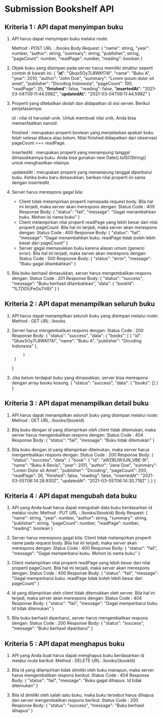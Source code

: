 # **Submission Bookshelf API**
## Kriteria 1 : API dapat menyimpan buku
1. API harus dapat menyimpan buku melalui route:

    Method : POST
    URL : /books
    Body Request:
    {
        "name": string,
        "year": number,
        "author": string,
        "summary": string,
        "publisher": string,
        "pageCount": number,
        "readPage": number,
        "reading": boolean
    }

2. Objek buku yang disimpan pada server harus memiliki struktur seperti contoh di bawah ini:
    {
        "**id**": "Qbax5Oy7L8WKf74l",
        "name": "Buku A",
        "year": 2010,
        "author": "John Doe",
        "summary": "Lorem ipsum dolor sit amet",
        "publisher": "Dicoding Indonesia",
        "pageCount": 100,
        "readPage": 25,
        "**finished**": false,
        "reading": false,
        "**insertedAt**": "2021-03-04T09:11:44.598Z",
        "**updatedAt**": "2021-03-04T09:11:44.598Z"
    }

3. Properti yang ditebalkan diolah dan didapatkan di sisi server. Berikut penjelasannya:

    id : nilai id haruslah unik. Untuk membuat nilai unik, Anda bisa memanfaatkan nanoid.

    finished : merupakan properti boolean yang menjelaskan apakah buku telah selesai dibaca atau belum. Nilai finished didapatkan dari observasi pageCount === readPage.

    insertedAt : merupakan properti yang menampung tanggal dimasukkannya buku. Anda bisa gunakan new Date().toISOString() untuk menghasilkan nilainya.

    updatedAt : merupakan properti yang menampung tanggal diperbarui buku. Ketika buku baru dimasukkan, berikan nilai properti ini sama dengan insertedAt.

4. Server harus merespons gagal bila:
    - Client tidak melampirkan properti namepada request body. Bila hal ini terjadi, maka server akan merespons dengan:
        Status Code : 400
        Response Body:
        {
	        "status": "fail",
	        "message": "Gagal menambahkan buku. Mohon isi nama buku"
    	}
    - Client melampirkan nilai properti readPage yang lebih besar dari nilai properti pageCount. Bila hal ini terjadi, maka server akan merespons dengan:
    	Status Code : 400
		Response Body:
		{
	        "status": "fail",
	        "message": "Gagal menambahkan buku. readPage tidak boleh lebih besar dari pageCount"
    	}
    - Server gagal memasukkan buku karena alasan umum (generic error). Bila hal ini terjadi, maka server akan merespons dengan:
    	Status Code : 500
    	Response Body:
    	{
        	"status": "error",
        	"message": "Buku gagal ditambahkan"
    	}

5. Bila buku berhasil dimasukkan, server harus mengembalikan respons dengan:
    Status Code : 201
    Response Body:
    {
        "status": "success",
        "message": "Buku berhasil ditambahkan",
        "data": {
            "bookId": "1L7ZtDUFeGs7VlEt"
        }
    }

## Kriteria 2 : API dapat menampilkan seluruh buku
1. API  harus dapat menampilkan seluruh buku yang disimpan melalui route:
    Method : GET
    URL: /books

2. Server harus mengembalikan respons dengan:
    Status Code : 200
    Response Body:
    {
        "status": "success",
        "data": {
            "books": [
                {
                    "id": "Qbax5Oy7L8WKf74l",
                    "name": "Buku A",
                    "publisher": "Dicoding Indonesia"
                },
                
            ]
        }
    }

3. Jika belum terdapat buku yang dimasukkan, server bisa merespons dengan array books kosong.
    {
        "status": "success",
        "data": {
            "books": []
        }
    }

## Kriteria 3 : API dapat menampilkan detail buku
1. API  harus dapat menampilkan seluruh buku yang disimpan melalui route:
    Method : GET
    URL: /books/{bookId}

2. Bila buku dengan id yang dilampirkan oleh client tidak ditemukan, maka server harus mengembalikan respons dengan:
    Status Code : 404
    Response Body:
    {
        "status": "fail",
        "message": "Buku tidak ditemukan"
    }

3. Bila buku dengan id yang dilampirkan ditemukan, maka server harus mengembalikan respons dengan:
    Status Code : 200
    Response Body:
    {
        "status": "success",
        "data": {
            "book": {
                "id": "aWZBUW3JN_VBE-9I",
                "name": "Buku A Revisi",
                "year": 2011,
                "author": "Jane Doe",
                "summary": "Lorem Dolor sit Amet",
                "publisher": "Dicoding",
                "pageCount": 200,
                "readPage": 26,
                "finished": false,
                "reading": false,
                "insertedAt": "2021-03-05T06:14:28.930Z",
                "updatedAt": "2021-03-05T06:14:30.718Z"
            }
        }
    }

## Kriteria 4 : API dapat mengubah data buku
1. API yang Anda buat harus dapat mengubah data buku berdasarkan id melalui route:
    Method : PUT
    URL : /books/{bookId}
    Body Request:
    {
        "name": string,
        "year": number,
        "author": string,
        "summary": string,
        "publisher": string,
        "pageCount": number,
        "readPage": number,
        "reading": boolean
    }

2. Server harus merespons gagal bila:
    Client tidak melampirkan properti name pada request body. Bila hal ini terjadi, maka server akan merespons dengan:
    Status Code : 400
    Response Body:
    {
        "status": "fail",
        "message": "Gagal memperbarui buku. Mohon isi nama buku"
    }

3. Client melampirkan nilai properti readPage yang lebih besar dari nilai properti pageCount. Bila hal ini terjadi, maka server akan merespons dengan:
    Status Code : 400
    Response Body:
    {
        "status": "fail",
        "message": "Gagal memperbarui buku. readPage tidak boleh lebih besar dari pageCount"
    }

4. Id yang dilampirkan oleh client tidak ditemukkan oleh server. Bila hal ini terjadi, maka server akan merespons dengan:
    Status Code : 404
    Response Body:
    {
        "status": "fail",
        "message": "Gagal memperbarui buku. Id tidak ditemukan"
    }

5. Bila buku berhasil diperbarui, server harus mengembalikan respons dengan:
    Status Code : 200
    Response Body:
    {
        "status": "success",
        "message": "Buku berhasil diperbarui"
    }

## Kriteria 5 : API dapat menghapus buku
1. API yang Anda buat harus dapat menghapus buku berdasarkan id melalui route berikut:
    Method : DELETE
    URL: /books/{bookId}

2. Bila id yang dilampirkan tidak dimiliki oleh buku manapun, maka server harus mengembalikan respons berikut:
    Status Code : 404
    Response Body:
    {
        "status": "fail",
        "message": "Buku gagal dihapus. Id tidak ditemukan"
    }

3. Bila id dimiliki oleh salah satu buku, maka buku tersebut harus dihapus dan server mengembalikan respons berikut:
    Status Code : 200
    Response Body:
    {
        "status": "success",
        "message": "Buku berhasil dihapus"
    }



